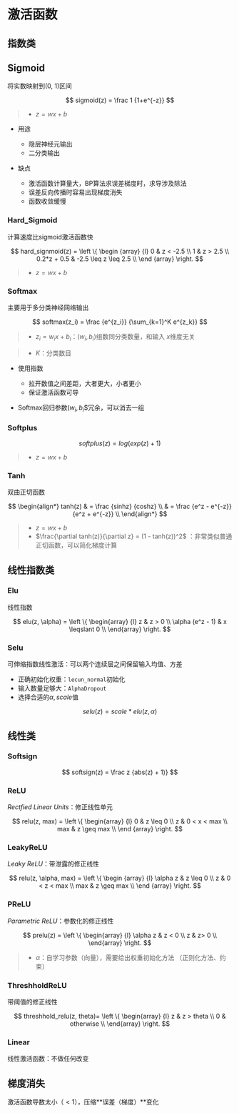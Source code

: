 #	激活函数

##	指数类

##	Sigmoid

将实数映射到(0, 1)区间

$$
sigmoid(z) = \frac 1 {1+e^{-z}}
$$

> - $z= wx+b$

-	用途
	-	隐层神经元输出
	-	二分类输出

-	缺点
	-	激活函数计算量大，BP算法求误差梯度时，求导涉及除法
	-	误差反向传播时容易出现梯度消失
	-	函数收敛缓慢

###	Hard_Sigmoid

计算速度比sigmoid激活函数快

$$
hard_signmoid(z) = \left \{ \begin {array} {l}
	0 & z < -2.5 \\
	1 & z > 2.5 \\
	0.2*z + 0.5 & -2.5 \leq z \leq 2.5 \\
\end {array} \right.
$$

> - $z= wx+b$

###	Softmax

主要用于多分类神经网络输出

$$
softmax(z_i) = \frac {e^{z_i}} {\sum_{k=1}^K e^{z_k}}
$$

> - $z_i = w_i x + b_i$：$(w_i, b_i)$组数同分类数量，和输入
	$x$维度无关

> - $K$：分类数目

-	使用指数
	-	拉开数值之间差距，大者更大，小者更小
	-	保证激活函数可导

-	Softmax回归参数$(w_i, b_i$$冗余，可以消去一组

###	Softplus

$$
softplus(z) = log(exp(z)+1)
$$

> - $z = wx + b$

###	Tanh

双曲正切函数

$$
\begin{align*}
tanh(z) & = \frac {sinhz} {coshz} \\
	& = \frac {e^z - e^{-z}} {e^z + e^{-z}} \\
\end{align*}
$$

> - $z = wx + b$
> - $\frac{\partial tanh(z)}{\partial z} = (1 - tanh(z))^2$
	：非常类似普通正切函数，可以简化梯度计算

##	线性指数类

###	Elu

线性指数

$$
elu(z, \alpha) =
\left \{ \begin{array} {l}
	z & z > 0 \\
	\alpha (e^z - 1) & x \leqslant 0 \\
\end{array} \right.
$$

###	Selu

可伸缩指数线性激活：可以两个连续层之间保留输入均值、方差

-	正确初始化权重：`lecun_normal`初始化
-	输入数量足够大：`AlphaDropout`
-	选择合适的$\alpha, scale$值

$$
selu(z) = scale * elu(z, \alpha)
$$

##	线性类

###	Softsign

$$
softsign(z) = \frac z {abs(z) + 1)}
$$

###	ReLU

*Rectfied Linear Units*：修正线性单元

$$
relu(z, max) = \left \{ \begin{array} {l}
	0 & z \leq 0 \\
	z & 0 < x < max \\
	max & z \geq max \\
\end {array} \right.
$$

###	LeakyReLU

*Leaky ReLU*：带泄露的修正线性

$$
relu(z, \alpha, max) = \left \{ \begin {array} {l}
	\alpha z & z \leq 0 \\
	z & 0 < z < max \\
	max & z \geq max \\
\end {array} \right.
$$

###	PReLU

*Parametric ReLU*：参数化的修正线性

$$
prelu(z) = \left \{ \begin{array} {l}
	\alpha z & z < 0 \\
	z & z> 0 \\
\end{array} \right.
$$

> - *$\alpha$*：自学习参数（向量），需要给出权重初始化方法
	（正则化方法、约束）

###	ThreshholdReLU

带阈值的修正线性

$$
threshhold_relu(z, theta)= \left \{ \begin{array} {l}
	z & z > theta \\
	0 & otherwise \\
\end{array} \right.
$$

###	Linear

线性激活函数：不做任何改变

##	梯度消失

激活函数导数太小（$<1$），压缩**误差（梯度）**变化


